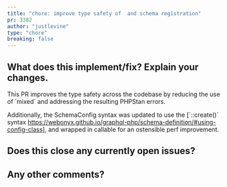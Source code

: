 ```yaml
---
title: "chore: improve type safety of  and schema registration"
pr: 3382
author: "justlevine"
type: "chore"
breaking: false
---
```


## What does this implement/fix? Explain your changes.

This PR improves the type safety across the codebase by reducing the use of \`mixed\` and addressing the resulting PHPStan errors.

Additionally, the SchemaConfig syntax was updated to use the [\`::create()\` syntax https://webonyx.github.io/graphql-php/schema-definition/#using-config-class], and wrapped in callable for an ostensible perf improvement.

## Does this close any currently open issues?



## Any other comments?
